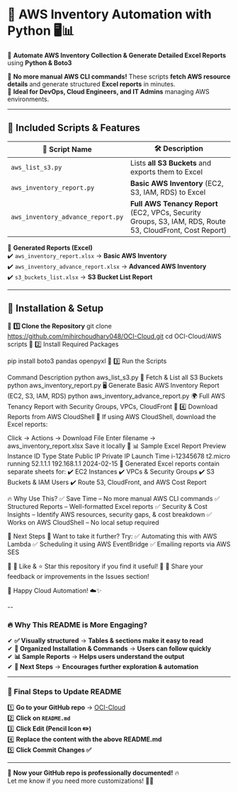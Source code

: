 # 🚀 AWS Inventory Automation with Python 🖥️📊  

📌 **Automate AWS Inventory Collection & Generate Detailed Excel Reports** using **Python & Boto3**  

🔹 **No more manual AWS CLI commands!** These scripts **fetch AWS resource details** and generate structured **Excel reports** in minutes.  
🔹 **Ideal for DevOps, Cloud Engineers, and IT Admins** managing AWS environments.

---

## 📂 **Included Scripts & Features**
| 🚀 Script Name | 🛠️ Description |
|--------------|---------------------------|
| `aws_list_s3.py` | Lists **all S3 Buckets** and exports them to Excel |
| `aws_inventory_report.py` | **Basic AWS Inventory** (EC2, S3, IAM, RDS) to Excel |
| `aws_inventory_advance_report.py` | **Full AWS Tenancy Report** (EC2, VPCs, Security Groups, S3, IAM, RDS, Route 53, CloudFront, Cost Report) |

📌 **Generated Reports (Excel)**  
✔️ `aws_inventory_report.xlsx` → **Basic AWS Inventory**  
✔️ `aws_inventory_advance_report.xlsx` → **Advanced AWS Inventory**  
✔️ `s3_buckets_list.xlsx` → **S3 Bucket List Report**  

---

## 🔧 **Installation & Setup**
🚀 **1️⃣ Clone the Repository**
git clone https://github.com/mihirchoudhary048/OCI-Cloud.git
cd OCI-Cloud/AWS scripts
🚀 2️⃣ Install Required Packages


pip install boto3 pandas openpyxl
🚀 3️⃣ Run the Scripts

Command	Description
python aws_list_s3.py	📂 Fetch & List all S3 Buckets
python aws_inventory_report.py	🖥️ Generate Basic AWS Inventory Report (EC2, S3, IAM, RDS)
python aws_inventory_advance_report.py	🌍 Full AWS Tenancy Report with Security Groups, VPCs, CloudFront
🚀 4️⃣ Download Reports from AWS CloudShell
📌 If using AWS CloudShell, download the Excel reports:

Click → Actions → Download File
Enter filename → aws_inventory_report.xlsx
Save it locally 📂
📊 Sample Excel Report Preview
Instance ID	Type	State	Public IP	Private IP	Launch Time
i-12345678	t2.micro	running	52.1.1.1	192.168.1.1	2024-02-15
📌 Generated Excel reports contain separate sheets for:
✔️ EC2 Instances
✔️ VPCs & Security Groups
✔️ S3 Buckets & IAM Users
✔️ Route 53, CloudFront, and AWS Cost Report

🔥 Why Use This?
✅ Save Time – No more manual AWS CLI commands
✅ Structured Reports – Well-formatted Excel reports
✅ Security & Cost Insights – Identify AWS resources, security gaps, & cost breakdown
✅ Works on AWS CloudShell – No local setup required

🚀 Next Steps
📌 Want to take it further? Try:
✅ Automating this with AWS Lambda
✅ Scheduling it using AWS EventBridge
✅ Emailing reports via AWS SES

📌 💙 Like & ⭐ Star this repository if you find it useful!
📌 📢 Share your feedback or improvements in the Issues section!

🚀 Happy Cloud Automation! ☁️✨

--

### **🔥 Why This README is More Engaging?**
✔ **✅ Visually structured** → **Tables & sections make it easy to read**  
✔ **📂 Organized Installation & Commands** → **Users can follow quickly**  
✔ **📊 Sample Reports** → **Helps users understand the output**  
✔ **🚀 Next Steps** → **Encourages further exploration & automation**  

---

### **📌 Final Steps to Update README**
1️⃣ **Go to your GitHub repo** → [OCI-Cloud](https://github.com/mihirchoudhary048/OCI-Cloud)  
2️⃣ **Click on `README.md`**  
3️⃣ **Click Edit (Pencil Icon ✏️)**  
4️⃣ **Replace the content with the above README.md**  
5️⃣ **Click Commit Changes ✅**  

---

🚀 **Now your GitHub repo is professionally documented!** 🔥  
Let me know if you need more customizations! 🎯😊






